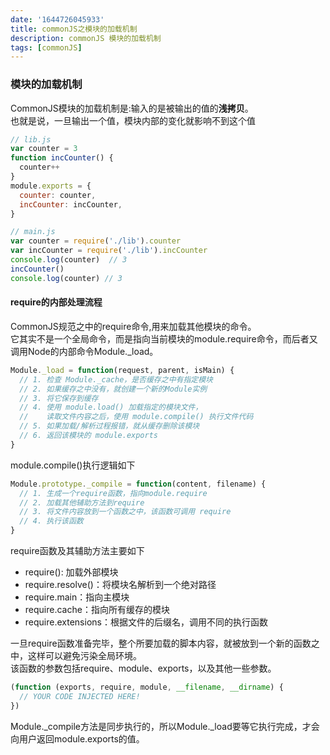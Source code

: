 ```yaml
---
date: '1644726045933'
title: commonJS之模块的加载机制
description: commonJS 模块的加载机制
tags: [commonJS]
---
```

### 模块的加载机制
CommonJS模块的加载机制是:输入的是被输出的值的**浅拷贝**。  
也就是说，一旦输出一个值，模块内部的变化就影响不到这个值
```javascript
// lib.js
var counter = 3
function incCounter() {
  counter++
}
module.exports = {
  counter: counter,
  incCounter: incCounter,
}
```
```javascript
// main.js
var counter = require('./lib').counter
var incCounter = require('./lib').incCounter
console.log(counter)  // 3
incCounter()
console.log(counter) // 3
```
#### require的内部处理流程
CommonJS规范之中的require命令,用来加载其他模块的命令。  
它其实不是一个全局命令，而是指向当前模块的module.require命令，而后者又调用Node的内部命令Module._load。
```javascript
Module._load = function(request, parent, isMain) {
  // 1. 检查 Module._cache，是否缓存之中有指定模块
  // 2. 如果缓存之中没有，就创建一个新的Module实例
  // 3. 将它保存到缓存
  // 4. 使用 module.load() 加载指定的模块文件，
  //    读取文件内容之后，使用 module.compile() 执行文件代码
  // 5. 如果加载/解析过程报错，就从缓存删除该模块
  // 6. 返回该模块的 module.exports
}
```
module.compile()执行逻辑如下
```javascript
Module.prototype._compile = function(content, filename) {
  // 1. 生成一个require函数，指向module.require
  // 2. 加载其他辅助方法到require
  // 3. 将文件内容放到一个函数之中，该函数可调用 require
  // 4. 执行该函数
}
```
require函数及其辅助方法主要如下
 - require(): 加载外部模块
 - require.resolve()：将模块名解析到一个绝对路径
 - require.main：指向主模块
 - require.cache：指向所有缓存的模块
 - require.extensions：根据文件的后缀名，调用不同的执行函数

一旦require函数准备完毕，整个所要加载的脚本内容，就被放到一个新的函数之中，这样可以避免污染全局环境。  
该函数的参数包括require、module、exports，以及其他一些参数。
```javascript
(function (exports, require, module, __filename, __dirname) {
  // YOUR CODE INJECTED HERE!
})
```
Module._compile方法是同步执行的，所以Module._load要等它执行完成，才会向用户返回module.exports的值。
